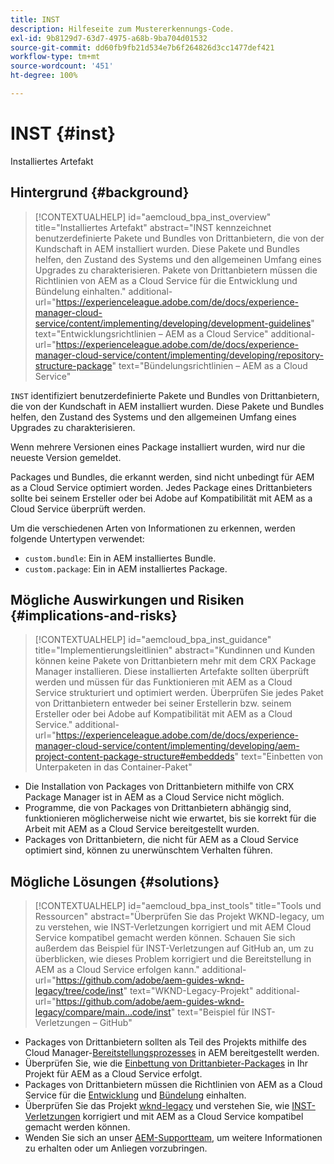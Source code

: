 ```yaml
---
title: INST
description: Hilfeseite zum Mustererkennungs-Code.
exl-id: 9b8129d7-63d7-4975-a68b-9ba704d01532
source-git-commit: dd60fb9fb21d534e7b6f264826d3cc1477def421
workflow-type: tm+mt
source-wordcount: '451'
ht-degree: 100%

---
```


# INST {#inst}

Installiertes Artefakt

## Hintergrund {#background}

>[!CONTEXTUALHELP]
>id="aemcloud_bpa_inst_overview"
>title="Installiertes Artefakt"
>abstract="INST kennzeichnet benutzerdefinierte Pakete und Bundles von Drittanbietern, die von der Kundschaft in AEM installiert wurden. Diese Pakete und Bundles helfen, den Zustand des Systems und den allgemeinen Umfang eines Upgrades zu charakterisieren. Pakete von Drittanbietern müssen die Richtlinien von AEM as a Cloud Service für die Entwicklung und Bündelung einhalten."
>additional-url="https://experienceleague.adobe.com/de/docs/experience-manager-cloud-service/content/implementing/developing/development-guidelines" text="Entwicklungsrichtlinien – AEM as a Cloud Service"
>additional-url="https://experienceleague.adobe.com/de/docs/experience-manager-cloud-service/content/implementing/developing/repository-structure-package" text="Bündelungsrichtlinien – AEM as a Cloud Service"

`INST` identifiziert benutzerdefinierte Pakete und Bundles von Drittanbietern, die von der Kundschaft in AEM installiert wurden. Diese Pakete und Bundles helfen, den Zustand des Systems und den allgemeinen Umfang eines Upgrades zu charakterisieren.

Wenn mehrere Versionen eines Package installiert wurden, wird nur die neueste Version gemeldet.

Packages und Bundles, die erkannt werden, sind nicht unbedingt für AEM as a Cloud Service optimiert worden. Jedes Package eines Drittanbieters sollte bei seinem Ersteller oder bei Adobe auf Kompatibilität mit AEM as a Cloud Service überprüft werden.

Um die verschiedenen Arten von Informationen zu erkennen, werden folgende Untertypen verwendet:

* `custom.bundle`: Ein in AEM installiertes Bundle.
* `custom.package`: Ein in AEM installiertes Package.

## Mögliche Auswirkungen und Risiken {#implications-and-risks}

>[!CONTEXTUALHELP]
>id="aemcloud_bpa_inst_guidance"
>title="Implementierungsleitlinien"
>abstract="Kundinnen und Kunden können keine Pakete von Drittanbietern mehr mit dem CRX Package Manager installieren. Diese installierten Artefakte sollten überprüft werden und müssen für das Funktionieren mit AEM as a Cloud Service strukturiert und optimiert werden. Überprüfen Sie jedes Paket von Drittanbietern entweder bei seiner Erstellerin bzw. seinem Ersteller oder bei Adobe auf Kompatibilität mit AEM as a Cloud Service."
>additional-url="https://experienceleague.adobe.com/de/docs/experience-manager-cloud-service/content/implementing/developing/aem-project-content-package-structure#embeddeds" text="Einbetten von Unterpaketen in das Container-Paket"


* Die Installation von Packages von Drittanbietern mithilfe von CRX Package Manager ist in AEM as a Cloud Service nicht möglich.
* Programme, die von Packages von Drittanbietern abhängig sind, funktionieren möglicherweise nicht wie erwartet, bis sie korrekt für die Arbeit mit AEM as a Cloud Service bereitgestellt wurden.
* Packages von Drittanbietern, die nicht für AEM as a Cloud Service optimiert sind, können zu unerwünschtem Verhalten führen.

## Mögliche Lösungen {#solutions}

>[!CONTEXTUALHELP]
>id="aemcloud_bpa_inst_tools"
>title="Tools und Ressourcen"
>abstract="Überprüfen Sie das Projekt WKND-legacy, um zu verstehen, wie INST-Verletzungen korrigiert und mit AEM Cloud Service kompatibel gemacht werden können. Schauen Sie sich außerdem das Beispiel für INST-Verletzungen auf GitHub an, um zu überblicken, wie dieses Problem korrigiert und die Bereitstellung in AEM as a Cloud Service erfolgen kann."
>additional-url="https://github.com/adobe/aem-guides-wknd-legacy/tree/code/inst" text="WKND-Legacy-Projekt"
>additional-url="https://github.com/adobe/aem-guides-wknd-legacy/compare/main...code/inst" text="Beispiel für INST-Verletzungen – GitHub"

* Packages von Drittanbietern sollten als Teil des Projekts mithilfe des Cloud Manager-[Bereitstellungsprozesses](https://experienceleague.adobe.com/de/docs/experience-manager-cloud-service/content/implementing/using-cloud-manager/deploy-code#deployment-process) in AEM bereitgestellt werden.
* Überprüfen Sie, wie die [Einbettung von Drittanbieter-Packages](https://experienceleague.adobe.com/de/docs/experience-manager-cloud-service/content/implementing/developing/aem-project-content-package-structure#embedding-3rd-party-packages) in Ihr Projekt für AEM as a Cloud Service erfolgt.
* Packages von Drittanbietern müssen die Richtlinien von AEM as a Cloud Service für die [Entwicklung](https://experienceleague.adobe.com/de/docs/experience-manager-cloud-service/content/implementing/developing/development-guidelines) und [Bündelung](https://experienceleague.adobe.com/de/docs/experience-manager-cloud-service/content/implementing/developing/repository-structure-package) einhalten.
* Überprüfen Sie das Projekt [wknd-legacy](https://github.com/adobe/aem-guides-wknd-legacy/tree/code/inst) und verstehen Sie, wie [INST-Verletzungen](https://github.com/adobe/aem-guides-wknd-legacy/compare/main...code/inst) korrigiert und mit AEM as a Cloud Service kompatibel gemacht werden können.
* Wenden Sie sich an unser [AEM-Supportteam](https://helpx.adobe.com/de/enterprise/using/support-for-experience-cloud.html), um weitere Informationen zu erhalten oder um Anliegen vorzubringen.
